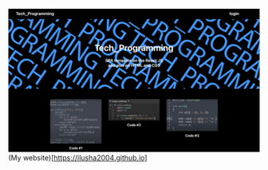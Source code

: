 ![image](https://github.com/Ilusha2004/Tech_Programming/blob/main/src/img/Screenshot%202023-04-09%20at%209.45.06%20PM.png)
(My website)[https://ilusha2004.github.io]
